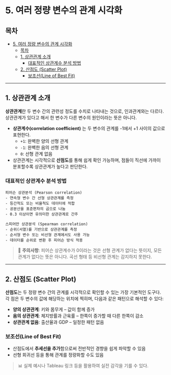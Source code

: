 # 5. 여러 정량 변수의 관계 시각화

## 목차
- [5. 여러 정량 변수의 관계 시각화](#5-여러-정량-변수의-관계-시각화)
  - [목차](#목차)
  - [1. 상관관계 소개](#1-상관관계-소개)
    - [대표적인 상관계수 분석 방법](#대표적인-상관계수-분석-방법)
  - [2. 산점도 (Scatter Plot)](#2-산점도-scatter-plot)
    - [보조선(Line of Best Fit)](#보조선line-of-best-fit)

---

## 1. 상관관계 소개

**상관관계**란 두 변수 간의 관련성 정도를 수치로 나타내는 것으로, 인과관계와는 다르다. 상관관계가 있다고 해서 한 변수가 다른 변수의 원인이라는 뜻은 아니다.

- **상관계수(correlation coefficient)** 는 두 변수의 관계를 -1에서 +1 사이의 값으로 표현한다.
  - `+1`: 완벽한 양의 선형 관계
  - `-1`: 완벽한 음의 선형 관계
  - `0`: 선형 관계 없음
- 상관관계는 시각적으로 **산점도**를 통해 쉽게 확인 가능하며, 점들이 직선에 가까이 분포할수록 상관관계가 높다고 판단한다.

### 대표적인 상관계수 분석 방법

```text
피어슨 상관분석 (Pearson correlation)
- 연속형 변수 간 선형 상관관계를 측정
- 등간척도 또는 비율척도 데이터에 적합
- 공분산을 표준편차의 곱으로 나눔
- 0.3 이상이면 유의미한 상관관계로 간주

스피어만 상관분석 (Spearman correlation)
- 순위(서열)를 기반으로 상관관계를 측정
- 순서형 변수 또는 비선형 관계에서도 사용 가능
- 데이터를 순위로 변환 후 피어슨 방식 적용
```

> 📌 **주의사항**: 피어슨 상관계수가 0이라는 것은 선형 관계가 없다는 뜻이지, 모든 관계가 없다는 뜻은 아니다. 곡선 형태 등 비선형 관계는 감지하지 못한다.

---

## 2. 산점도 (Scatter Plot)

**산점도**는 두 정량 변수 간의 관계를 시각적으로 확인할 수 있는 가장 기본적인 도구다. 각 점은 두 변수의 값에 해당하는 위치에 찍히며, 다음과 같은 패턴으로 해석할 수 있다:

- **양의 상관관계**: 키와 몸무게 – 값이 함께 증가
- **음의 상관관계**: 체지방률과 근육률 – 한쪽이 증가할 때 다른 한쪽이 감소
- **상관관계 없음**: 출산율과 GDP – 일정한 패턴 없음

### 보조선(Line of Best Fit)

- 산점도에서 **추세선을 추가**함으로써 전반적인 경향을 쉽게 파악할 수 있음
- 선형 회귀선 등을 통해 관계를 정량화할 수도 있음

> 📊 실제 예시나 Tableau 링크 등을 활용하여 실전 감각을 기를 수 있다.
